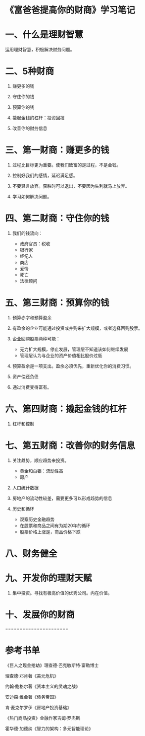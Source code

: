  《富爸爸提高你的财商》学习笔记
 =============================
 
 # 一、什么是理财智慧
 
 运用理财智慧，积极解决财务问题。
 
 # 二、5种财商

1. 赚更多的钱

2. 守住你的钱

3. 预算你的钱

4. 撬起金钱的杠杆：投资回报

5. 改善你的财务信息

# 三、第一财商：赚更多的钱

1. 过程比目标更为重要。使我们致富的是过程，不是金钱。

2. 控制好我们的感情，延迟满足感。

3. 不要轻言放弃。获胜时可以退出，不要因为失利就马上放弃。

4. 学习如何解决问题。

# 四、第二财商：守住你的钱

1. 我们的钱流向：

    * 政府官员：税收
    * 银行家
    * 经纪人
    * 商店
    * 爱情
    * 死亡
    * 法律顾问

# 五、第三财商：预算你的钱

1. 预算赤字和预算盈余

2. 有盈余的企业可能通过投资或并购来扩大规模，或者选择回购股票。

3. 企业回购股票两种可能：

    * 无力扩大规模，停止发展，管理层不知道该如何继续发展
    * 管理层认为与企业的资产价值相比股价过低

4. 预算盈余是一项支出。盈余必须优先，重新优化你的消费习惯。

5. 资产偿还负债

6. 通过消费变得富有。

# 六、第四财商：撬起金钱的杠杆

1. 杠杆和控制

# 七、第五财商：改善你的财务信息

1. 关注趋势，顺应趋势来投资。
    * 黄金和白银：流动性高
    * 房产

2. 人口统计数据

3. 房地产的流动性较差，需要更多可以形成趋势的信息

4. 历史和循环
    * 观察历史金融趋势
    * 在股票和商品之间有为期20年的循环
    * 股票价格上涨是，商品价格下跌

# 八、财务健全

# 九、开发你的理财天赋

1. 集中投资。寻找有极高价值的优秀公司。内在价值。

# 十、发展你的财商






======================
# 参考书单

《巨人之现金抢劫》理查德·巴克敏斯特·富勒博士

理查德·邓肯著《美元危机》

约翰·鲍格尔著《资本主义的灵魂之战》

安迪森·维金著《债务帝国》

肯·麦克尔罗伊《房地产投资基础》

《热门商品投资》金融作家吉姆·罗杰斯

霍华德·加德纳《智力的架构：多元智能理论》





